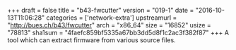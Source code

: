 +++
draft = false
title = "b43-fwcutter"
version = "019-1"
date = "2016-10-13T11:06:28"
categories = ['network-extra']
upstreamurl = "http://bues.ch/b43/fwcutter"
arch = "x86_64"
size = "16852"
usize = "78813"
sha1sum = "4faefc859bf5335a67bb3dd5d8f1c2ac3f382f87"
+++
A tool which can extract firmware from various source files.